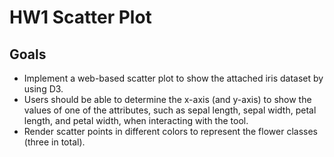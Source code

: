 # HW1 Scatter Plot
## Goals
- Implement a web-based scatter plot to show the attached iris dataset by using D3.
- Users should be able to determine the x-axis (and y-axis) to show the values of one of the attributes, such as sepal length, sepal width, petal length, and petal width, when interacting with the tool.
- Render scatter points in different colors to represent the flower classes (three in total). 

